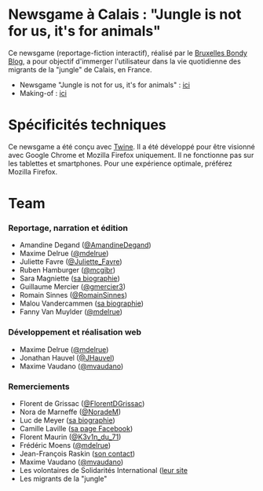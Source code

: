 # Newsgame à Calais : "Jungle is not for us, it's for animals"

Ce newsgame (reportage-fiction interactif), réalisé par le [Bruxelles Bondy Blog](http://www.bxlbondyblog.be), a pour objectif d'immerger l'utilisateur dans la vie quotidienne des migrants de la "jungle" de Calais, en France.  

* Newsgame "Jungle is not for us, it's for animals" : [ici](http://www.bxlbondyblog.be/jungle-is-not-for-us-its-for-animals/)
* Making-of : [ici](http://www.bxlbondyblog.be/making-of-du-newsgame-jungle-is-not-for-us-its-for-animals/)

# Spécificités techniques

Ce newsgame a été conçu avec [Twine](http://twinery.org/). Il a été développé pour être visionné avec Google Chrome et Mozilla Firefox uniquement. Il ne fonctionne pas sur les tablettes et smartphones. Pour une expérience optimale, préférez Mozilla Firefox.

# Team
### Reportage, narration et édition
* Amandine Degand ([@AmandineDegand](https://twitter.com/AmandineDegand))
* Maxime Delrue ([@mdelrue](https://twitter.com/mdelrue))
* Juliette Favre ([@Juliette_Favre](https://twitter.com/Juliette_Favre))
* Ruben Hamburger ([@mcgibr](https://twitter.com/mcgibr))
* Sara Magniette ([sa biographie](http://www.bxlbondyblog.be/author/smagniette/))
* Guillaume Mercier ([@gmercier3](https://twitter.com/gmercier3))
* Romain Sinnes ([@RomainSinnes](https://twitter.com/RomainSinnes))
* Malou Vandercammen ([sa biographie](http://www.bxlbondyblog.be/author/malou-vdc/))
* Fanny Van Muylder ([@mdelrue](https://twitter.com/mdelrue))

### Développement et réalisation web
* Maxime Delrue ([@mdelrue](https://twitter.com/mdelrue))
* Jonathan Hauvel ([@JHauvel](https://twitter.com/JHauvel))
* Maxime Vaudano ([@mvaudano](https://twitter.com/mvaudano))

### Remerciements
* Florent de Grissac ([@FlorentDGrissac](https://twitter.com/florentdgrissac))
* Nora de Marneffe ([@NoradeM](https://twitter.com/noradem))
* Luc de Meyer ([sa biographie](https://be.linkedin.com/in/luc-de-meyer-b1171125))
* Camille Laville ([sa page Facebook](https://www.facebook.com/CamilleLavilleprofessionnel))
* Florent Maurin ([@K3v1n_du_71](https://twitter.com/k3v1n_du_71))
* Frédéric Moens ([@mdelrue](https://twitter.com/mdelrue))
* Jean-François Raskin ([son contact](http://www.ihecs.be/fr/raskin))
* Maxime Vaudano ([@mvaudano](https://twitter.com/mvaudano))
* Les volontaires de Solidarités International ([leur site](http://www.solidarites.org/fr/)
* Les migrants de la "jungle"
